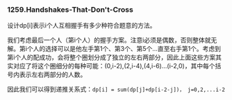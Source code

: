 ### 1259.Handshakes-That-Don't-Cross

设计dp[i]表示i个人互相握手有多少种符合题意的方法。

我们考虑最后一个人（第i个人）的握手方案。注意i必须是偶数，否则整体就无解。第i个人的选择可以是他左手第1个、第3个、第5个...直至右手第1个。考虑到第i个人的配成功，会将整个圈划分成了独立的左右两部分，因此上面这些方案其实对应了将这个圈细分的每种可能：(0,i-2),(2,i-4),(4,i-6)...(i-2,0)，其中每个括号内表示左右两部分的人数。

因此我们可以得到递推关系式：```dp[i] = sum(dp[j]+dp[i-2-j])， j=0,2,...i-2```
